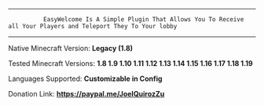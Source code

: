 -------------------------------------------------------------------------------------------------------------------------------------------------------------------------

              EasyWelcome Is A Simple Plugin That Allows You To Receive all Your Players and Teleport They To Your lobby

-------------------------------------------------------------------------------------------------------------------------------------------------------------------------

Native Minecraft Version: __Legacy (1.8)__

Tested Minecraft Versions: __1.8 1.9 1.10 1.11 1.12 1.13 1.14 1.15 1.16 1.17 1.18 1.19__

Languages Supported: __Customizable in Config__

Donation Link: __https://paypal.me/JoelQuirozZu__
